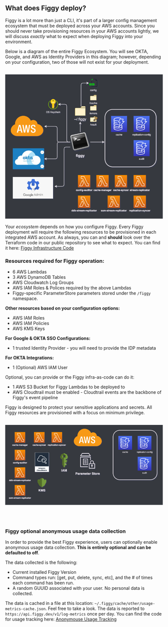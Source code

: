 ## What does Figgy deploy?

Figgy is a lot more than just a CLI, it's part of a larger config management ecosystem that must be deployed across
your AWS accounts. Since you should never take provisioning resources in your AWS accounts lightly, we will discuss
_exactly_ what to expect when deploying Figgy into your environment. 

Below is a diagram of the entire Figgy Ecosystem. You will see OKTA, Google, and AWS as Identity Providers in this 
diagram; however, depending on your configuration, two of those will not exist for your deployment.

<br/>![Figgy Ecosystem](/images/deployment/figgy-ecosystem.png)<br/>

Your _ecosystem_ depends on how you configure Figgy. Every Figgy deployment will require the following
resources to be provisioned in each integrated AWS account. As always, you can and **should** look over the Terraform
code in our public repository to see what to expect. You can find it here: 
<a href="https://github.com/figtools/figgy/tree/master/terraform/figgy" target="_blank">Figgy Infrastructure Code</a>

### Resources required for Figgy operation:
* 6 AWS Lambdas
* 3 AWS DynamoDB Tables
* AWS Cloudwatch Log Groups
* AWS IAM Roles & Polices required by the above Lambdas
* Figgy-specific ParameterStore parameters stored under the `/figgy` namespace.

**Other resources based on your configuration options:**
- AWS IAM Roles
- AWS IAM Policies
- AWS KMS Keys

**For Google & OKTA SSO Configurations:**
- 1 trusted Identity Provider - you will need to provide the IDP metadata

**For OKTA Integrations:**
- 1 (Optional) AWS IAM User

Optional, you can provide or the Figgy infra-as-code can do it:
- 1 AWS S3 Bucket for Figgy Lambdas to be deployed to
- AWS Cloudtrail must be enabled - Cloudtrail events are the backbone of Figgy's event pipeline

Figgy is designed to protect your sensitive applications and secrets. All Figgy resources are provisioned with a
focus on minimum privilege. 

<br/>![Figgy Footprint](/images/deployment/figgy-footprint.png)<br/>

<br/><br/>

### Figgy optional anonymous usage data collection

In order to provide the best Figgy experience, users can optionally enable anonymous usage data collection. **This is
entirely optional and can be defaulted to off**. 

The data collected is the following:
- Current installed Figgy Version
- Command types run: [get, put, delete, sync, etc], and the # of times each command has been run.
- A random GUUID associated with your user. No personal data is collected.

The data is cached in a file at this location: `~/.figgy/cache/other/usage-metrics-cache.json`. Feel free to take a look.
The data is reported to `https://api.figgy.dev/v1/log-metrics` once per day.
You can find the code for usage tracking here: [Anonymouse Usage Tracking](https://github.com/figtools/figgy/blob/master/cli/figgy/svcs/observability/anonymous_usage_tracker.py)

